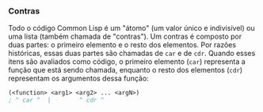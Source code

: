 ### Contras

Todo o código Common Lisp é um "átomo" (um valor único e indivisível) ou uma lista (também chamada de "contras"). Um contras é composto por duas partes: o primeiro elemento e o resto dos elementos. Por razões históricas, essas duas partes são chamadas de `car` e de `cdr`. Quando esses itens são avaliados como código, o primeiro elemento (`car`) representa a função que está sendo chamada, enquanto o resto dos elementos (`cdr`) representam os argumentos dessa função:

```lisp
(<function> <arg1> <arg2> ... <argN>)
; ^ car ^  |        ^ cdr ^
